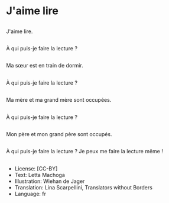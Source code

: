 # J'aime lire

##
J'aime lire.

##
À qui puis-je faire la lecture ?

##
Ma sœur est en train de dormir.

##
À qui puis-je faire la lecture ?

##
Ma mère et ma grand mère sont occupées.

##
À qui puis-je faire la lecture ?

##
Mon père et mon grand père sont occupés.

##
À qui puis-je faire la lecture ? Je peux me faire la lecture même !

##
* License: [CC-BY]
* Text: Letta Machoga
* Illustration: Wiehan de Jager
* Translation: Lina Scarpellini, Translators without Borders
* Language: fr
